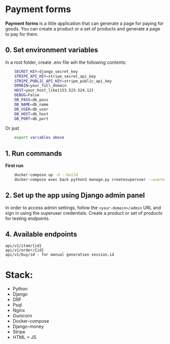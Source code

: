 # Payment forms

**Payment forms** is a little application that can generate a page for paying for goods.
You can create a product or a set of products and generate a page to pay for them.


## 0. Set environment variables
In a root folder, create .env file wih the following contents:

```bash
    SECRET_KEY=django_secret_key
    STRIPE_API_KEY=stripe_secret_api_key
    STRIPE_PUBLIC_API_KEY=stripe_public_api_key
    DOMAIN=your_full_domain
    HOST=your_host_like(153.523.524.12)
    DEBUG=False
    DB_PASS=db_pass
    DB_NAME=db_name
    DB_USER=db_user
    DB_HOST=db_host
    DB_PORT=db_port
```

Or just

```bash
    export variables above
```

## 1. Run commands
    
**First run**

```bash
    docker-compose up -d --build
    docker-compose exec back python3 manage.py createsuperuser --username admin
```

## 2. Set up the app using Django admin panel

In order to access admin settings, follow the `<your-domain>/admin` URL and sign in
using the superuser credentials.
Create a product or set of products for testing endpoints.

## 4. Available endpoints

```
api/v1/item/{id}
api/v1/order/{id}
api/v1/buy/id - for manual generation session.id
```


# Stack:
  - Python
  - Django
  - DRF
  - Psql
  - Nginx
  - Gunicorn
  - Docker-compose
  - Django-money
  - Stripe
  - HTML + JS

